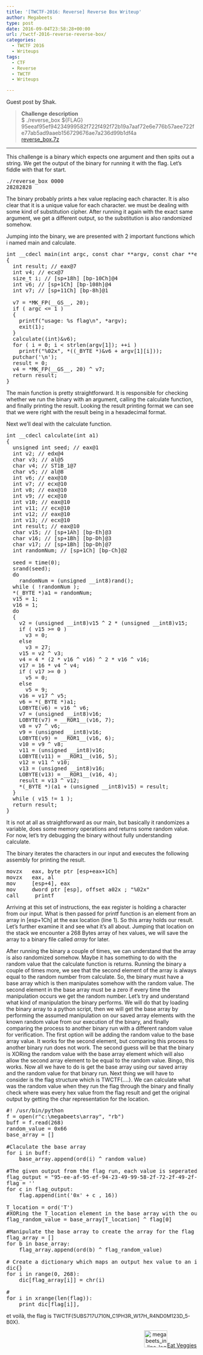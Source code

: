 ```yaml
---
title: '[TWCTF-2016: Reverse] Reverse Box Writeup'
author: Megabeets
type: post
date: 2016-09-04T23:58:28+00:00
url: /twctf-2016-reverse-reverse-box/
categories:
  - TWCTF 2016
  - Writeups
tags:
  - CTF
  - Reverse
  - TWCTF
  - Writeups

---
```

Guest post by Shak.

> **Challenge description**  
> $ ./reverse_box ${FLAG}  
> <span style="font-weight: 400;">95eeaf95ef94234999582f722f492f72b19a7aaf72e6e776b57aee722fe77ab5ad9aaeb156729676ae7a236d99b1df4a</span><span style="font-weight: 400;"><br /> </span>[<span style="font-weight: 400;">reverse_box.7z</span>][1]

* * *

<span style="font-weight: 400;">This challenge is a binary which expects one argument and then spits out a string. We get the output of the binary for running it with the flag. Let’s fiddle with that for start.</span>

<pre class="theme:plain-white lang:sh decode:true ">./reverse_box 0000
28282828</pre>

<span style="font-weight: 400;">The binary probably prints a hex value replacing each character. It is also clear that it is a unique value for each character. we must be dealing with some kind of substitution cipher. After running it again with the exact same argument, we get a different output, so the substitution is also randomized somehow. </span>

<span style="font-weight: 400;">Jumping into the binary, we are presented with 2 important functions which i named main and calculate.</span>

<pre class="toolbar:1 lang:c decode:true" title="From Hex-Rays Decompiler">int __cdecl main(int argc, const char **argv, const char **envp)
{
  int result; // eax@7
  int v4; // ecx@7
  size_t i; // [sp+18h] [bp-10Ch]@4
  int v6; // [sp+1Ch] [bp-108h]@4
  int v7; // [sp+11Ch] [bp-8h]@1

  v7 = *MK_FP(__GS__, 20);
  if ( argc &lt;= 1 )
  {
    printf("usage: %s flag\n", *argv);
    exit(1);
  }
  calculate((int)&v6);
  for ( i = 0; i &lt; strlen(argv[1]); ++i )
    printf("%02x", *((_BYTE *)&v6 + argv[1][i]));
  putchar('\n');
  result = 0;
  v4 = *MK_FP(__GS__, 20) ^ v7;
  return result;
}
</pre>

<span style="font-weight: 400;">The main function is pretty straightforward. It is responsible for checking whether we run the binary with an argument, calling the calculate function, and finally printing the result. Looking the result printing format we can see that we were right with the result being in a hexadecimal format. </span>

<span style="font-weight: 400;">Next we’ll deal with the calculate function.</span>

<pre class="toolbar:1 lang:c decode:true " title="From Hex-Rays Decompiler">int __cdecl calculate(int a1)
{
  unsigned int seed; // eax@1
  int v2; // edx@4
  char v3; // al@5
  char v4; // ST1B_1@7
  char v5; // al@8
  int v6; // eax@10
  int v7; // ecx@10
  int v8; // eax@10
  int v9; // ecx@10
  int v10; // eax@10
  int v11; // ecx@10
  int v12; // eax@10
  int v13; // ecx@10
  int result; // eax@10
  char v15; // [sp+1Ah] [bp-Eh]@3
  char v16; // [sp+1Bh] [bp-Dh]@3
  char v17; // [sp+1Bh] [bp-Dh]@7
  int randomNum; // [sp+1Ch] [bp-Ch]@2

  seed = time(0);
  srand(seed);
  do
    randomNum = (unsigned __int8)rand();
  while ( !randomNum );
  *(_BYTE *)a1 = randomNum;
  v15 = 1;
  v16 = 1;
  do
  {
    v2 = (unsigned __int8)v15 ^ 2 * (unsigned __int8)v15;
    if ( v15 &gt;= 0 )
      v3 = 0;
    else
      v3 = 27;
    v15 = v2 ^ v3;
    v4 = 4 * (2 * v16 ^ v16) ^ 2 * v16 ^ v16;
    v17 = 16 * v4 ^ v4;
    if ( v17 &gt;= 0 )
      v5 = 0;
    else
      v5 = 9;
    v16 = v17 ^ v5;
    v6 = *(_BYTE *)a1;
    LOBYTE(v6) = v16 ^ v6;
    v7 = (unsigned __int8)v16;
    LOBYTE(v7) = __ROR1__(v16, 7);
    v8 = v7 ^ v6;
    v9 = (unsigned __int8)v16;
    LOBYTE(v9) = __ROR1__(v16, 6);
    v10 = v9 ^ v8;
    v11 = (unsigned __int8)v16;
    LOBYTE(v11) = __ROR1__(v16, 5);
    v12 = v11 ^ v10;
    v13 = (unsigned __int8)v16;
    LOBYTE(v13) = __ROR1__(v16, 4);
    result = v13 ^ v12;
    *(_BYTE *)(a1 + (unsigned __int8)v15) = result;
  }
  while ( v15 != 1 );
  return result;
}
</pre>

<span style="font-weight: 400;">It is not at all as straightforward as our main, but basically it randomizes a variable, does some memory operations and returns some random value. For now, let’s try debugging the binary without fully understanding calculate. </span>

<span style="font-weight: 400;">The binary iterates the characters in our input and executes the following assembly for printing the result.</span>

<pre class="lang:asm decode:true ">movzx   eax, byte ptr [esp+eax+1Ch]
movzx   eax, al
mov     [esp+4], eax
mov     dword ptr [esp], offset a02x ; "%02x"
call    _printf</pre>

<span style="font-weight: 400;">Arriving at this set of instructions, the eax register is holding a character from our input. What is then passed for printf function is an element from an array in [esp+1Ch] at the eax location (line 1). So this array holds our result. Let&#8217;s further examine it and see what it’s all about. Jumping that location on the stack we encounter a 268 Bytes array of hex values, we will save the array to a binary file called </span>_<span style="font-weight: 400;">array</span>_ <span style="font-weight: 400;">for later. </span>

<span style="font-weight: 400;">After running the binary a couple of times, we can understand that the array is also randomized somehow. Maybe it has something to do with the random value that the calculate function is returns. Running the binary a couple of times more, we see that the second element of the array is always equal to the random number from calculate. So, the binary must have a base array which is then manipulates somehow with the random value. The second element in the base array must be a zero if every time the manipulation occurs we get the random number. Let’s try and understand what kind of manipulation the binary performs. We will do that by loading the binary array to a python script, then we will get the base array by performing the assumed manipulation on our saved array elements with the known random value from our execution of the binary, and finally comparing the process to another binary run with a different random value for verification. The first option will be adding the random value to the base array value. It works for the second element, but comparing this process to another binary run does not work. The second guess will be that the binary is XORing the random value with the base array element which will also allow the second array element to be equal to the random value. Bingo, this works. Now all we have to do is get the base array using our saved array and the random value for that binary run. Next thing we will have to consider is the flag structure which is TWCTF{&#8230;.}. We can calculate what was the random value when they run the flag through the binary and finally check where was every hex value from the flag result and get the original output by getting the char representation for the location.</span>

<pre class="lang:python decode:true ">#! /usr/bin/python
f = open(r"c:\megabeets\array", "rb")
buff = f.read(268)
random_value = 0x66
base_array = []

#Claculate the base array
for i in buff:
	base_array.append(ord(i) ^ random value)

#The given output from the flag run, each value is seperated by -
flag_output = "95-ee-af-95-ef-94-23-49-99-58-2f-72-2f-49-2f-72-b1-9a-7a-af-72-e6-e7-76-b5-7a-ee-72-2f-e7-7a-b5-ad-9a-ae-b1-56-72-96-76-ae-7a-23-6d-99-b1-df-4a"
flag = ''
for c in flag_output:
	flag.append(int('0x' + c , 16))

T_location = ord('T')
#XORing the T_location element in the base array with the output result in order to get the random value
flag_random_value = base_array[T_location] ^ flag[0]

#Manipulate the base array to create the array for the flag binary run
flag_array = []
for b in base_array:
	flag_array.append(ord(b) ^ flag_random_value)

# Create a dictionary which maps an output hex value to an input character 
dic{}
for i in range(0, 268):
	dic[flag_array[i]] = chr(i)

#
for i in xrange(len(flag)):
	print dic[flag[i]],
</pre>

<span style="font-weight: 400;">et voilà</span><span style="font-weight: 400;">, the flag is <span style="font-size: 10pt;">TWCTF{5UBS717U710N_C1PH3R_W17H_R4ND0M123D_5-B0X}.</span></span>

<div class="nf-post-footer">
  <p style="text-align: right">
    <a href="https://www.megabeets.net/about.html#vegan"><img class="wp-image-149 alignnone" src="https://www.megabeets.net/uploads/megabeets_inline_logo.png" alt="megabeets_inline_logo" width="61" height="45" />Eat Veggies</a>
  </p>
</div>

 [1]: https://twctf7qygt6ujk.azureedge.net/uploads/reverse_box.7z-f1ffb64d2a0848fdccd02ed63f0f2de6937545fa294ee530d73bf2c1fec27691